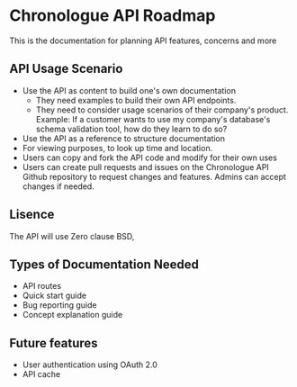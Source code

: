 # Chronologue API Roadmap

This is the documentation for planning API features, concerns and more

## API Usage Scenario
 - Use the API as content to build one's own documentation
    - They need examples to build their own API endpoints.
    - They need to consider usage scenarios of their company's product. Example: If a customer wants to use my company's database's schema validation tool, how do they learn to do so? 
- Use the API as a reference to structure documentation
- For viewing purposes, to look up time and location. 
- Users can copy and fork the API code and modify for their own uses
- Users can create pull requests and issues on the Chronologue API Github repository to request changes and features. Admins can accept changes if needed. 

## Lisence 
The API will use Zero clause BSD,

## Types of Documentation Needed
- API routes
- Quick start guide
- Bug reporting guide
- Concept explanation guide

## Future features
- User authentication using OAuth 2.0
- API cache


